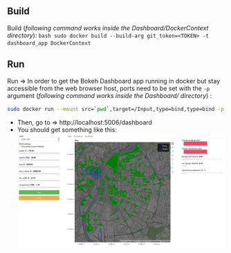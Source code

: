 ## Build
Build (*following command works inside the Dashboard/DockerContext directory*):
    ```bash
    sudo docker build --build-arg git_token=<TOKEN> -t dashboard_app DockerContext
    ```

## Run
Run => In order to get the Bokeh Dashboard app running in docker but stay accessible from the web browser host, ports need to be set with the ```-p``` argument (*following command works inside the Dashboard/ directory*) :
```bash
sudo docker run --mount src=`pwd`,target=/Input,type=bind,type=bind -p 5006:5006 -it dashboard_app
```
* Then, go to => http://localhost:5006/dashboard
* You should get something like this:
![presentation](../img/dashboard_presentation.png)
